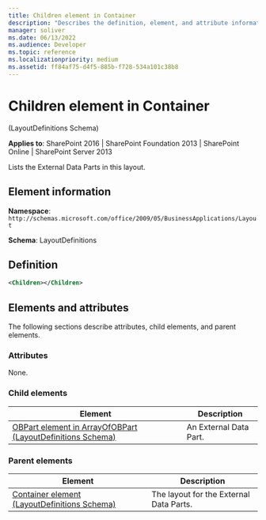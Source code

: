 ```yaml
---
title: Children element in Container
description: "Describes the definition, element, and attribute information for the Children element in Container, which lists the External Data Parts in a layout."
manager: soliver
ms.date: 06/13/2022
ms.audience: Developer
ms.topic: reference
ms.localizationpriority: medium
ms.assetid: ff84af75-d4f5-885b-f728-534a101c38b8
---
```


# Children element in Container

(LayoutDefinitions Schema)

**Applies to**: SharePoint 2016 | SharePoint Foundation 2013 | SharePoint Online | SharePoint Server 2013

Lists the External Data Parts in this layout.

## Element information

**Namespace**: `http://schemas.microsoft.com/office/2009/05/BusinessApplications/Layout`

**Schema**: LayoutDefinitions

## Definition

```XML
<Children></Children>
```

## Elements and attributes

The following sections describe attributes, child elements, and parent elements.

### Attributes

None.

### Child elements

|Element|Description|
|-------|-----------|
|[OBPart element in ArrayOfOBPart (LayoutDefinitions Schema)](obpart-element-in-arrayofobpart-layoutdefinitions-schema.md)|An External Data Part.|

### Parent elements

|Element|Description|
|-------|-----------|
|[Container element (LayoutDefinitions Schema)](container-element-layoutdefinitions-schema.md)|The layout for the External Data Parts.|
